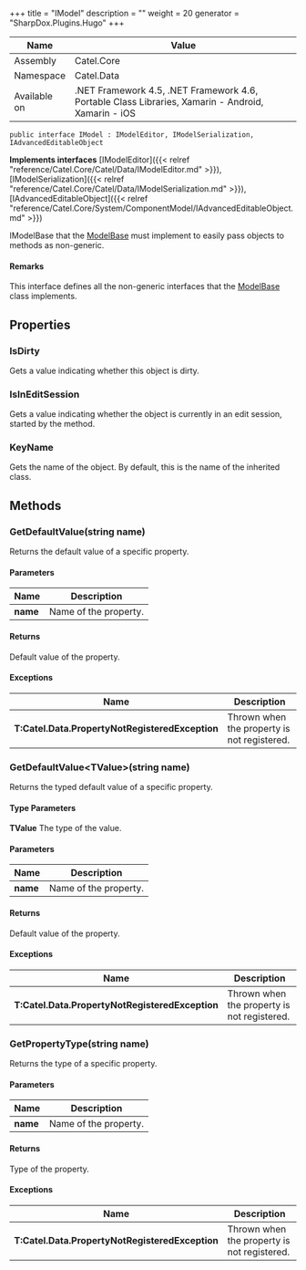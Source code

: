 

+++
title = "IModel" 
description = ""
weight = 20
generator = "SharpDox.Plugins.Hugo"
+++

Name|Value
---|---
Assembly|Catel.Core
Namespace|Catel.Data
Available on|.NET Framework 4.5, .NET Framework 4.6, Portable Class Libraries, Xamarin - Android, Xamarin - iOS

```
public interface IModel : IModelEditor, IModelSerialization, IAdvancedEditableObject
```

**Implements interfaces**
[IModelEditor]({{&lt; relref "reference/Catel.Core/Catel/Data/IModelEditor.md" &gt;}}),[IModelSerialization]({{&lt; relref "reference/Catel.Core/Catel/Data/IModelSerialization.md" &gt;}}),[IAdvancedEditableObject]({{&lt; relref "reference/Catel.Core/System/ComponentModel/IAdvancedEditableObject.md" &gt;}})

IModelBase that the [ModelBase](#) must implement to easily pass objects to methods as non-generic.

#### Remarks

This interface defines all the non-generic interfaces that the [ModelBase](#) class implements.

## Properties

### IsDirty

Gets a value indicating whether this object is dirty.

### IsInEditSession

Gets a value indicating whether the object is currently in an edit session, started by the method.

### KeyName

Gets the name of the object. By default, this is the name of the inherited class.

## Methods

### GetDefaultValue(string name)

Returns the default value of a specific property.

#### Parameters

Name|Description
---|---
**name**|Name of the property.

#### Returns

Default value of the property.

#### Exceptions

Name|Description
---|---
**T:Catel.Data.PropertyNotRegisteredException**|Thrown when the property is not registered.

### GetDefaultValue&lt;TValue&gt;(string name)

Returns the typed default value of a specific property.

#### Type Parameters

**TValue**
The type of the value.

#### Parameters

Name|Description
---|---
**name**|Name of the property.

#### Returns

Default value of the property.

#### Exceptions

Name|Description
---|---
**T:Catel.Data.PropertyNotRegisteredException**|Thrown when the property is not registered.

### GetPropertyType(string name)

Returns the type of a specific property.

#### Parameters

Name|Description
---|---
**name**|Name of the property.

#### Returns

Type of the property.

#### Exceptions

Name|Description
---|---
**T:Catel.Data.PropertyNotRegisteredException**|Thrown when the property is not registered.

